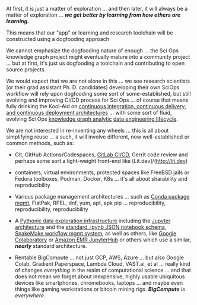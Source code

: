 At first, it is just a matter of  exploration ... and then later, it will always be a matter of exploration ... ***we get better by learning from how others are learning.*** 

This means that our "app" or learning and research toolchain will be constructed using a dogfooding approach

We cannot emphasize the dogfooding nature of enough ... the Sci Ops knowledge graph project might eventually mature into a community project ... but at first, it's just us dogfooding a toolchain and contributing to open source projects.

We would expect that we are not alone in this ... we see research scientists [or their grad assistant Ph. D. candidates] developing their own SciOps workflow will rely upon dogfooding some sort of some-established, but still evolving and improving CI/CD process for Sci Ops ... of course that means fully drinking the Kool-Aid on [continuous integration, continuous delivery, and continuous deployment architectures](https://learning.oreilly.com/library/view/grokking-continuous-delivery/9781617298257/) ... with some sort of fluid, evolving Sci Ops [knowledge graph analytic](https://learning.oreilly.com/library/view/building-knowledge-graphs/9781098127091/ch02.html) [data engineering lifecycle](https://learning.oreilly.com/library/view/fundamentals-of-data/9781098108298/ch02.html).  


We are not interested in re-inventing any wheels ... this is all about simplifying reuse ... a such, it will involve different, now well-established or common methods, such as:

* Git, GitHub Actions/Codespaces, [GitLab CI/CD](https://docs.gitlab.com/ee/topics/gitlab_flow.html), Gerrit code review and perhaps some sort a light-weight front-end like [Lit.dev]/(http://lit.dev)

* containers, virtual environments, protected spaces like FreeBSD jails or Fedora toolboxes, Podman, Docker, K8s ... it's all about sharability and reproducibility

* Various package management architectures ... such as [Conda package mgmt](https://docs.conda.io/en/latest/), FlatPak, RPEL, dnf, yum, apt, apk pip ... reproducibility, reproducibility, reproducibility

* A [Pythonic data exploration infrastructure](https://github.com/jakevdp/PythonDataScienceHandbook) including the [Jupyter architecture](https://docs.jupyter.org/en/latest/projects/architecture/content-architecture.html) and the [standard .ipynb JSON notebook schema](https://github.com/jupyter/nbformat), [SnakeMake workflow mgmt system](https://snakemake.readthedocs.io/en/stable/), as well as others, like [Google Colaboratory](https://colab.research.google.com/) or [Amazon EMR JupyterHub](https://docs.aws.amazon.com/emr/latest/ReleaseGuide/emr-jupyterhub.html) or others which use a similar, ***nearly*** standard architecture.

* Rentable BigCompute ... not just GCP, AWS, Azure ... but also Google Colab, Gradient Paperspace, Lambda Cloud, VAST.ai, et al ... really kind of changes *everything* in the realm of computational science ... and that does not mean we forget about inexpensive, highly usable ubiquitous devices like smartphones, chromebooks, laptops ... and maybe even things like gaming workstations or bitcoin mining rigs. ***BigCompute*** *is everywhere.*